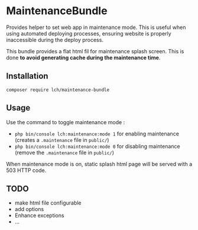 # MaintenanceBundle
Provides helper to set web app in maintenance mode. This is useful when using automated deploying processes, ensuring website is properly inaccessible during the deploy process.

This bundle provides a flat html fil for maintenance splash screen. This is done __to avoid generating cache during the maintenance time__.

## Installation
`composer require lch/maintenance-bundle`

## Usage

Use the command to toggle maintenance mode :
- `php bin/console lch:maintenance:mode 1` for enabling maintenance (creates a `.maintenance` file in `public/`)
- `php bin/console lch:maintenance:mode 0` for disabling maintenance (remove the `.maintenance` file in `public/`)

When maintenance mode is on, static splash html page will be served with a 503 HTTP code.

## TODO
- make html file configurable
- add options
- Enhance exceptions
- ...
